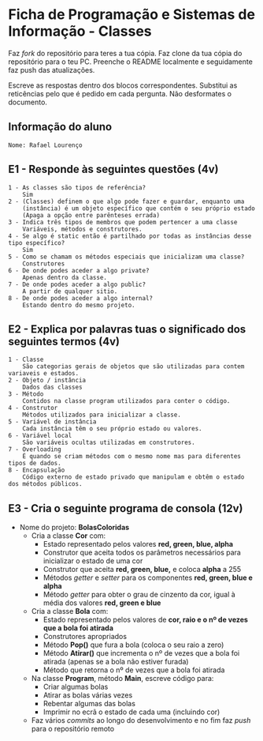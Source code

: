 # Ficha de Programação e Sistemas de Informação - Classes

Faz *fork* do repositório para teres a tua cópia.
Faz clone da tua cópia do repositório para o teu PC.
Preenche o README localmente e seguidamente faz push das atualizações.

Escreve as respostas dentro dos blocos correspondentes. Substitui as reticências pelo que é pedido em cada pergunta. Não desformates o documento.

## Informação do aluno

    Nome: Rafael Lourenço

## E1 - Responde às seguintes questões (4v)

    1 - As classes são tipos de referência? 
        Sim
    2 - (Classes) definem o que algo pode fazer e guardar, enquanto uma
        (instância) é um objeto específico que contém o seu próprio estado 
        (Apaga a opção entre parênteses errada)
    3 - Indica três tipos de membros que podem pertencer a uma classe 
        Variáveis, métodos e construtores.
    4 - Se algo é static então é partilhado por todas as instâncias desse tipo específico? 
        Sim
    5 - Como se chamam os métodos especiais que inicializam uma classe? 
        Construtores
    6 - De onde podes aceder a algo private? 
        Apenas dentro da classe.
    7 - De onde podes aceder a algo public? 
        A partir de qualquer sitio. 
    8 - De onde podes aceder a algo internal? 
        Estando dentro do mesmo projeto.

## E2 - Explica por palavras tuas o significado dos seguintes termos (4v)

    1 - Classe
        São categorias gerais de objetos que são utilizadas para contem variaveis e estados.
    2 - Objeto / instância
        Dados das classes
    3 - Método
        Contidos na classe program utilizados para conter o código.
    4 - Construtor
        Métodos utilizados para inicializar a classe.
    5 - Variável de instância
        Cada instância têm o seu próprio estado ou valores.
    6 - Variável local
        São variáveis ocultas utilizadas em construtores.
    7 - Overloading
        É quando se criam métodos com o mesmo nome mas para diferentes tipos de dados.
    8 - Encapsulação
        Código externo de estado privado que manipulam e obtêm o estado dos métodos públicos.  

## E3 - Cria o seguinte programa de consola (12v)

- Nome do projeto: **BolasColoridas**
  - Cria a classe **Cor** com:
    - Estado representado pelos valores **red, green, blue, alpha**
    - Construtor que aceita todos os parâmetros necessários para inicializar o estado de uma cor
    - Construtor que aceita **red, green, blue,** e coloca **alpha** a 255
    - Métodos *getter* e *setter* para os componentes **red, green, blue e alpha**
    - Método *getter* para obter o grau de cinzento da cor, igual à média dos valores **red, green e blue**
  - Cria a classe **Bola** com:
    - Estado representado pelos valores de **cor, raio e o nº de vezes que a bola foi atirada**
    - Construtores apropriados
    - Método **Pop()** que fura a bola (coloca o seu raio a zero)
    - Método **Atirar()** que incrementa o nº de vezes que a bola foi atirada (apenas se a bola não estiver furada)
    - Método que retorna o nº de vezes que a bola foi atirada
  - Na classe **Program**, método **Main**, escreve código para:
    - Criar algumas bolas
    - Atirar as bolas várias vezes
    - Rebentar algumas das bolas
    - Imprimir no ecrã o estado de cada uma (incluindo cor)
  - Faz vários *commits* ao longo do desenvolvimento e no fim faz *push* para o repositório remoto
